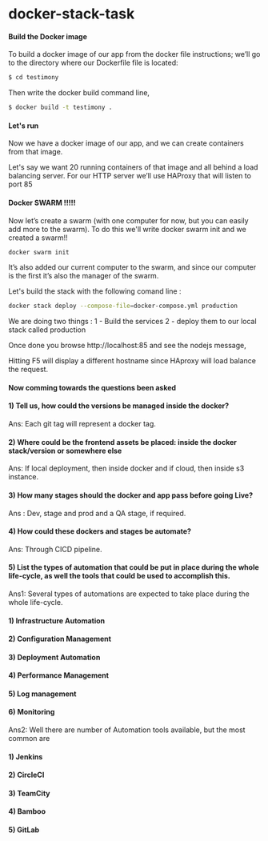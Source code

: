 # docker-stack-task
#### Build the Docker image
To build a docker image of our app from the docker file instructions; we’ll go to the directory where our Dockerfile file is located:

```bash
$ cd testimony
```
Then write the docker build command line,

```bash
$ docker build -t testimony .
```

#### Let's run
Now we have a docker image of our app, and we can create containers from that image.

Let's say we want 20 running containers of that image and all behind a load balancing server.
For our HTTP server we’ll use HAProxy that will listen to port 85
#### Docker SWARM !!!!!
 Now let’s create a swarm (with one computer for now, but you can easily add more to the swarm). To do this we'll write docker swarm init and we created a swarm!! 
 
 ```bash
 docker swarm init
 ```
 
 It’s also added our current computer to the swarm, and since our computer is the first it’s also the manager of the swarm.
 
 Let's build the stack with the following comand line :
 
 ```bash
 docker stack deploy --compose-file=docker-compose.yml production
 ```
 We are doing two things : 
  1 - Build the services 
  2 - deploy them to our local stack called production
  
 Once done you browse http://localhost:85 and see the nodejs message, 
 
 Hitting F5 will display a different hostname since HAproxy will load balance the request.
 
 #### Now comming towards the questions been asked
 #### 1) Tell us, how could the versions be managed inside the docker?
 Ans: Each git tag will represent a docker tag.
 #### 2) Where could be the frontend assets be placed: inside the docker stack/version or somewhere else
 Ans: If local deployment, then inside docker and if cloud, then inside s3 instance.
 #### 3) How many stages should the docker and app pass before going Live?
 Ans : Dev, stage and prod and a QA stage, if required.
 #### 4) How could these dockers and stages be automate?
 Ans: Through CICD pipeline.
 #### 5) List the types of automation that could be put in place during the whole life-cycle, as well the tools that could be used to accomplish this.
 Ans1: Several types of automations are expected to take place during the whole life-cycle.
  #### 1) Infrastructure Automation
  #### 2) Configuration Management
  #### 3) Deployment Automation
  #### 4) Performance Management
  #### 5) Log management
  #### 6) Monitoring
 Ans2: Well there are number of Automation tools available, but the most common are
 #### 1) Jenkins
 #### 2) CircleCI
 #### 3) TeamCity
 #### 4) Bamboo
 #### 5) GitLab

